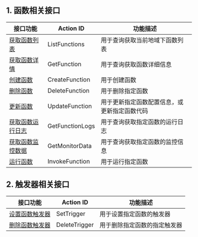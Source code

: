 ## 1. 函数相关接口
| 接口功能 | Action ID | 功能描述
|---------|---------|---------|
| [获取函数列表]() | ListFunctions | 用于查询获取当前地域下函数列表
| [获取函数详情]() | GetFunction |用于查询获取函数详细信息
| [创建函数]() | CreateFunction | 用于创建函数
| [删除函数]() | DeleteFunction | 用于删除指定函数
| [更新函数]() | UpdateFunction |  用于更新指定函数配置信息，或更新指定函数代码
| [获取函数运行日志]() | GetFunctionLogs |  用于查询获取指定函数的运行日志
| [获取函数监控数据]() | GetMonitorData |  用于查询获取指定函数的监控信息
| [运行函数]() | InvokeFunction |  用于运行指定函数


## 2. 触发器相关接口
| 接口功能 | Action ID | 功能描述
|---------|---------|---------|
| [设置函数触发器]() | SetTrigger |  用于设置指定函数的触发器
| [删除函数触发器]() | DeleteTrigger |  用于删除指定函数的指定触发器
